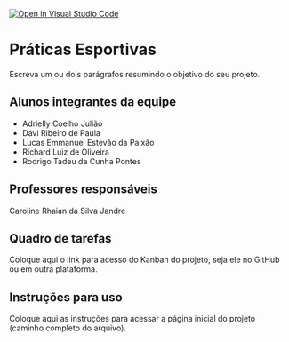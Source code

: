 [![Open in Visual Studio Code](https://classroom.github.com/assets/open-in-vscode-c66648af7eb3fe8bc4f294546bfd86ef473780cde1dea487d3c4ff354943c9ae.svg)](https://classroom.github.com/online_ide?assignment_repo_id=8840149&assignment_repo_type=AssignmentRepo)
# Práticas Esportivas
Escreva um ou dois parágrafos resumindo o objetivo do seu projeto.

## Alunos integrantes da equipe

 * Adrielly Coelho Julião
 * Davi Ribeiro de Paula
 * Lucas Emmanuel Estevão da Paixão
 * Richard Luiz de Oliveira
 * Rodrigo Tadeu da Cunha Pontes


## Professores responsáveis

Caroline Rhaian da Silva Jandre


## Quadro de tarefas
Coloque aqui o link para acesso do Kanban do projeto, seja ele no GitHub ou em outra plataforma.

## Instruções para uso
Coloque aqui as instruções para acessar a página inicial do projeto (caminho completo do arquivo).
